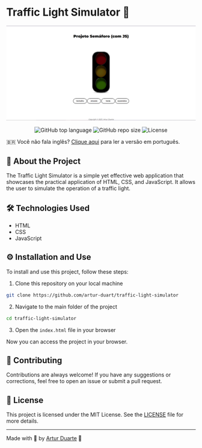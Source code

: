 # Traffic Light Simulator 🚦

![Banner](./img/banner.png)

<p align="center">
  <img alt="GitHub top language" src="https://img.shields.io/github/languages/top/artur-duart/traffic-light-simulator">
  <img alt="GitHub repo size" src="https://img.shields.io/github/repo-size/artur-duart/traffic-light-simulator">
  <img alt="License" src="https://img.shields.io/badge/license-MIT-%2304D361">
</p>

🇧🇷 Você não fala inglês? [Clique aqui](README.pt.md) para ler a versão em português.

## 🚀 About the Project

The Traffic Light Simulator is a simple yet effective web application that showcases the practical application of HTML, CSS, and JavaScript. It allows the user to simulate the operation of a traffic light.

## 🛠️ Technologies Used

- HTML
- CSS
- JavaScript

## ⚙️ Installation and Use

To install and use this project, follow these steps:

1. Clone this repository on your local machine
```bash
git clone https://github.com/artur-duart/traffic-light-simulator
```
2. Navigate to the main folder of the project
```bash
cd traffic-light-simulator
```
3. Open the `index.html` file in your browser

Now you can access the project in your browser.

## 🤝 Contributing

Contributions are always welcome! If you have any suggestions or corrections, feel free to open an issue or submit a pull request.

## 📝 License

This project is licensed under the MIT License. See the [LICENSE](LICENSE) file for more details.

---

Made with 💜 by <a href="https://www.linkedin.com/in/artur-duart/">Artur Duarte</a> :wave:

